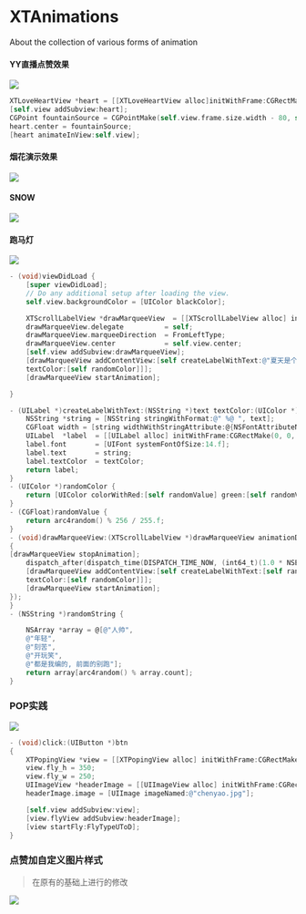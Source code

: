 # XTAnimations
About the collection of various forms of animation

#### YY直播点赞效果
![](http://ww4.sinaimg.cn/large/e6a4355cgw1f5ttdqlqrvg208w0h2x6s.gif)
```objectivec
XTLoveHeartView *heart = [[XTLoveHeartView alloc]initWithFrame:CGRectMake(0, 0, 40, 40)];
[self.view addSubview:heart];
CGPoint fountainSource = CGPointMake(self.view.frame.size.width - 80, self.view.bounds.size.height - 30 / 2.0 - 10);
heart.center = fountainSource;
[heart animateInView:self.view];
```
#### 烟花演示效果
![](http://ww3.sinaimg.cn/large/e6a4355cgw1f5tll5lp8qg208w0gk7wk.gif)

#### SNOW
![](http://ww4.sinaimg.cn/large/e6a4355cgw1f61moqud49g208w0gp4qq.gif)

#### 跑马灯
![](http://ww4.sinaimg.cn/large/e6a4355cgw1f61mq3x60gg208w0gnkjl.gif)
```objectivec
- (void)viewDidLoad {
    [super viewDidLoad];
    // Do any additional setup after loading the view.
    self.view.backgroundColor = [UIColor blackColor];

    XTScrollLabelView *drawMarqueeView  = [[XTScrollLabelView alloc] initWithFrame:CGRectMake(0, 0, 250.f, 20)];
    drawMarqueeView.delegate          = self;
    drawMarqueeView.marqueeDirection  = FromLeftType;
    drawMarqueeView.center            = self.view.center;
    [self.view addSubview:drawMarqueeView];
    [drawMarqueeView addContentView:[self createLabelWithText:@"夏天是个很好的季节, 而夏天然后是简书的推荐作者, 喜欢分享!"
    textColor:[self randomColor]]];
    [drawMarqueeView startAnimation];

}

- (UILabel *)createLabelWithText:(NSString *)text textColor:(UIColor *)textColor {
    NSString *string = [NSString stringWithFormat:@" %@ ", text];
    CGFloat width = [string widthWithStringAttribute:@{NSFontAttributeName : [UIFont systemFontOfSize:14.f]}];
    UILabel  *label  = [[UILabel alloc] initWithFrame:CGRectMake(0, 0, width, 20)];
    label.font       = [UIFont systemFontOfSize:14.f];
    label.text       = string;
    label.textColor  = textColor;
    return label;
}
- (UIColor *)randomColor {
    return [UIColor colorWithRed:[self randomValue] green:[self randomValue] blue:[self randomValue] alpha:1];
}
- (CGFloat)randomValue {
    return arc4random() % 256 / 255.f;
}
- (void)drawMarqueeView:(XTScrollLabelView *)drawMarqueeView animationDidStopFinished:(BOOL)finished
{
[drawMarqueeView stopAnimation];
    dispatch_after(dispatch_time(DISPATCH_TIME_NOW, (int64_t)(1.0 * NSEC_PER_SEC)), dispatch_get_main_queue(), ^{
    [drawMarqueeView addContentView:[self createLabelWithText:[self randomString]
    textColor:[self randomColor]]];
    [drawMarqueeView startAnimation];
});
}
- (NSString *)randomString {

    NSArray *array = @[@"人帅",
    @"年轻",
    @"刻苦",
    @"开玩笑",
    @"都是我编的, 前面的别跑"];
    return array[arc4random() % array.count];
}

```

### POP实践
![](http://ww4.sinaimg.cn/large/e6a4355cgw1f6ujncz5dsj208p0fyab1.jpg)

```objectivec
- (void)click:(UIButton *)btn
{
    XTPopingView *view = [[XTPopingView alloc] initWithFrame:CGRectMake(0, 0, self.view.frame.size.width, self.view.frame.size.height)];
    view.fly_h = 350;
    view.fly_w = 250;
    UIImageView *headerImage = [[UIImageView alloc] initWithFrame:CGRectMake(0, 0, view.fly_w, view.fly_h)];
    headerImage.image = [UIImage imageNamed:@"chenyao.jpg"];

    [self.view addSubview:view];
    [view.flyView addSubview:headerImage];
    [view startFly:FlyTypeUToD];
}
```
### 点赞加自定义图片样式
>在原有的基础上进行的修改

![](http://ww1.sinaimg.cn/large/e6a4355cgw1f6ujnyhu1hj208l0fumzb.jpg)
